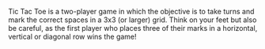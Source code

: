 Tic Tac Toe is a two-player game in which the objective is to take turns and mark the correct spaces in a 3x3 (or larger) grid. Think on your feet but also be careful, as the first player who places three of their marks in a horizontal, vertical or diagonal row wins the game!